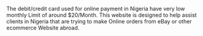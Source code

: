 
The debit/credit card used for online 
payment in Nigeria have very low monthly 
Limit of around $20/Month.
This website is designed to help assist 
clients in Nigeria that are trying to make
Online orders from eBay or other ecommerce
Website abroad.
